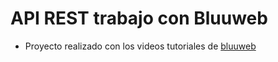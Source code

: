 # API REST trabajo con Bluuweb

- Proyecto realizado con los videos tutoriales de  [bluuweb](https://www.youtube.com/watch?v=VrLvbzHVT9A)